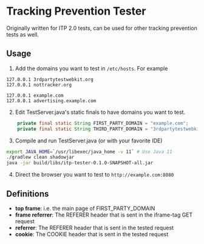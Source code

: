 # Tracking Prevention Tester

Originally written for ITP 2.0 tests, can be used for other tracking prevention tests as well.

## Usage

1. Add the domains you want to test in `/etc/hosts`. For example

```
127.0.0.1 3rdpartytestwebkit.org
127.0.0.1 nottracker.org

127.0.0.1 example.com
127.0.0.1 advertising.example.com
```

2. Edit TestServer.java's static finals to have domains you want to test.

```java
    private final static String FIRST_PARTY_DOMAIN = "example.com";
    private final static String THIRD_PARTY_DOMAIN = "3rdpartytestwebkit.org"; //"advertising.example.com"; //"nottracker.org";
```

3. Compile and run TestServer.java (or with your favorite IDE)

```bash
export JAVA_HOME=`/usr/libexec/java_home -v 11` # Use Java 11
./gradlew clean shadowjar
java -jar build/libs/itp-tester-0.1.0-SNAPSHOT-all.jar 
```

 
4. Direct the browser you want to test to `http://example.com:8080`

## Definitions

- **top frame**: i.e. the main page of FIRST_PARTY_DOMAIN
- **frame referrer**: The REFERER header that is sent in the iframe-tag GET request
- **referrer**: The REFERER header that is sent in the tested request
- **cookie**: The COOKIE header that is sent in the tested request
